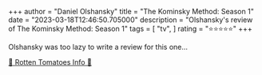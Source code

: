 +++
author = "Daniel Olshansky"
title = "The Kominsky Method: Season 1"
date = "2023-03-18T12:46:50.705000"
description = "Olshansky's review of The Kominsky Method: Season 1"
tags = [
    "tv",
]
rating = "⭐⭐⭐⭐⭐"
+++

Olshansky was too lazy to write a review for this one...

[🍅 Rotten Tomatoes Info 🍅](https://www.rottentomatoes.com//tv/the_kominsky_method/s01)